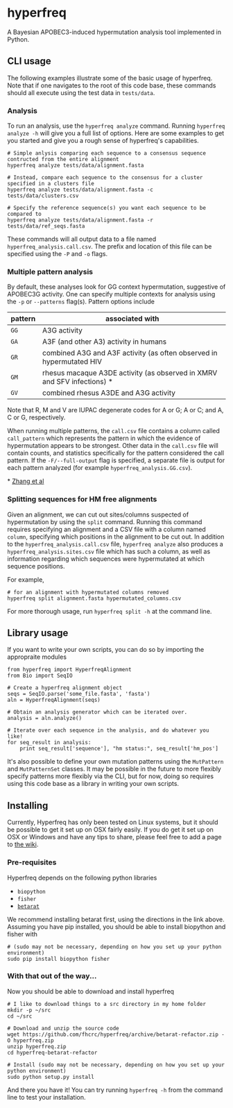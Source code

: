# hyperfreq

A Bayesian APOBEC3-induced hypermutation analysis tool implemented in Python.


## CLI usage

The following examples illustrate some of the basic usage of hyperfreq.
Note that if one navigates to the root of this code base, these commands should all execute using the test data in `tests/data`.

### Analysis

To run an analysis, use the `hyperfreq analyze` command.
Running `hyperfreq analyze -h` will give you a full list of options.
Here are some examples to get you started and give you a rough sense of hyperfreq's capabilities.

    # Simple anlysis comparing each sequence to a consensus sequence contructed from the entire alignment
    hyperfreq analyze tests/data/alignment.fasta

    # Instead, compare each sequence to the consensus for a cluster specified in a clusters file
    hyperfreq analyze tests/data/alignment.fasta -c tests/data/clusters.csv

    # Specify the reference sequence(s) you want each sequence to be compared to
    hyperfreq analyze tests/data/alignment.fasta -r tests/data/ref_seqs.fasta

These commands will all output data to a file named `hyperfreq_analysis.call.csv`.
The prefix and location of this file can be specified using the `-P` and `-o` flags.

### Multiple pattern analysis

By default, these analyses look for GG context hypermutation, suggestive of APOBEC3G activity.
One can specify multiple contexts for analysis using the `-p` or `--patterns` flag(s).
Pattern options include

 **pattern** | **associated with**
------------ | ------------------------------------------------------------------------
        `GG` | A3G activity
        `GA` | A3F (and other A3) activity in humans
        `GR` | combined A3G and A3F activity (as often observed in hypermutated HIV
        `GM` | rhesus macaque A3DE activity (as observed in XMRV and SFV infections) \*
        `GV` | combined rhesus A3DE and A3G activity

Note that R, M and V are IUPAC degenerate codes for A or G; A or C; and A, C or G, respectively.

When running multiple patterns, the `call.csv` file contains a column called `call_pattern` which represents the pattern in which the evidence of hypermutation appears to be strongest.
Other data in the `call.csv` file will contain counts, and statistics specifically for the pattern considered the call pattern.
If the `-F/--full-output` flag is specified, a separate file is output for each pattern analyzed (for example `hyperfreq_analysis.GG.csv`).

\* [Zhang et al](http://www.sciencedirect.com/science/article/pii/S0042682211004375)

   
### Splitting sequences for HM free alignments

Given an alignment, we can cut out sites/columns suspected of hypermutation by using the `split` command.
Running this command requires specifying an alignment and a CSV file with a column named `column`, specifying which positions in the alignment to be cut out.
In addition to the `hyperfreq_analysis.call.csv` file, `hyperfreq analyze` also produces a `hyperfreq_analysis.sites.csv` file which has such a column, as well as information regarding which sequences were hypermutated at which sequence positions.

For example,

    # for an alignment with hypermutated columns removed
    hyperfreq split alignment.fasta hypermutated_columns.csv

For more thorough usage, run `hyperfreq split -h` at the command line.


## Library usage

If you want to write your own scripts, you can do so by importing the appropraite modules

    from hyperfreq import HyperfreqAlignment
    from Bio import SeqIO

    # Create a hyperfreq alignment object
    seqs = SeqIO.parse('some_file.fasta', 'fasta')
    aln = HyperfreqAlignment(seqs)

    # Obtain an analysis generator which can be iterated over.
    analysis = aln.analyze()

    # Iterate over each sequence in the analysis, and do whatever you like!
    for seq_result in analysis:
        print seq_result['sequence'], "hm status:", seq_result['hm_pos']

It's also possible to define your own mutation patterns using the `MutPattern` and `MutPatternSet` classes.
It may be possible in the future to more flexibly specify patterns more flexibly via the CLI, but for now, doing so requires using this code base as a library in writing your own scripts.


## Installing

Currently, Hyperfreq has only been tested on Linux systems, but it should be possible to get it set up on OSX fairly easily.
If you do get it set up on OSX or Windows and have any tips to share, please feel free to add a page to [the wiki](https://github.com/fhcrc/hyperfreq/wiki).

### Pre-requisites

Hyperfreq depends on the following python libraries

* `biopython`
* `fisher`
* [`betarat`](https://github.com/fhcrc/betarat)

We recommend installing betarat first, using the directions in the link above.
Assuming you have pip installed, you should be able to install biopython and fisher with

    # (sudo may not be necessary, depending on how you set up your python environment)
    sudo pip install biopython fisher

### With that out of the way...

Now you should be able to download and install hyperfreq

    # I like to download things to a src directory in my home folder
    mkdir -p ~/src
    cd ~/src

    # Download and unzip the source code
    wget https://github.com/fhcrc/hyperfreq/archive/betarat-refactor.zip -O hyperfreq.zip
    unzip hyperfreq.zip
    cd hyperfreq-betarat-refactor

    # Install (sudo may not be necessary, depending on how you set up your python environment)
    sudo python setup.py install

And there you have it!
You can try running `hyperfreq -h` from the command line to test your installation.

